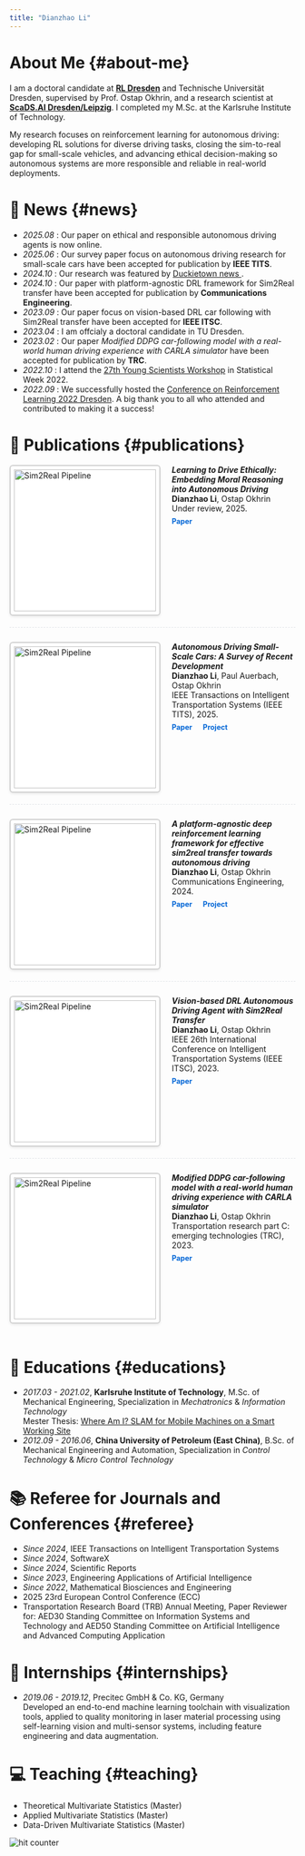 ```yaml
---
title: "Dianzhao Li"
---
```


<style>

  
/* Publication entry with image on left by default */
.pub-entry {
  display: flex;
  flex-direction: row;
  gap: 20px;
  margin-bottom: 25px;
  align-items: flex-start;
  border-bottom: 1px dashed #e1e4e8;
  padding-bottom: 20px;
}

.pub-entry:last-of-type {
  border-bottom: none;
}

/* For right-aligned images (use class="pub-entry right") */
.pub-entry.right {
  flex-direction: row-reverse;
}

.pub-entry img {
  max-width: 250px !important;
  width: 250px !important;
  height: auto !important;
  border: 2px solid #d0d0d0 !important;
  border-radius: 6px !important;
  padding: 6px !important;
  background: #fff !important; 
  box-shadow: 0 2px 4px rgba(0,0,0,.08) !important;
  flex-shrink: 0;
}

.pub-text {
  flex-grow: 1;
}

.pub-links {
  margin-top: 5px;
}

.pub-links a {
  display: inline-block;
  margin-right: 15px;
  color: #0366d6;
  transition: color 0.2s;
  font-size: 0.9em;
  text-decoration: none;
  font-weight: 500; /* Make bolder */
}

.pub-links a:hover {
  color: #0056b3;
  text-decoration: underline;
}

.pub-links i {
  font-size: 1.1em;
}

@media (max-width: 650px) {
  .pub-entry, .pub-entry.right {
    flex-direction: column;
  }
}
</style>

# About Me {#about-me}

I am a doctoral candidate at <a href="https://rl-dresden.de/"><strong>RL Dresden</strong></a> and Technische Universität Dresden, supervised by Prof. Ostap Okhrin, and a research scientist at <a href="https://scads.ai/"><strong>ScaDS.AI Dresden/Leipzig</strong></a>. I completed my M.Sc. at the Karlsruhe Institute of Technology. 

My research focuses on reinforcement learning for autonomous driving: developing RL solutions for diverse driving tasks, closing the sim-to-real gap for small-scale vehicles, and advancing ethical decision-making so autonomous systems are more responsible and reliable in real-world deployments.


# 📰 News {#news}
- *2025.08* : Our paper on ethical and responsible autonomous driving agents is now online.
- *2025.06* : Our survey paper focus on autonomous driving research for small-scale cars have been accepted for publication by **IEEE TITS**.
- *2024.10* : Our research was featured by [Duckietown news ](https://contact.duckietown.com/duckietown-newsletter-update-october-2024?ecid=ACsprvtA3PlMo41ijBjESipUOlcj4-qu1bx0yEvcIOXGfqr5P8lQCALi5sh2ymNLrcsRbO3QA75s&utm_campaign=Mailing%20List&utm_medium=email&_hsenc=p2ANqtz-_6xVoHlLWkJ6aQZZvPXRu6d2v6IQfJHqDBHVq7NFg7Sfa73ClCYNeH44aSvyD2pwpb-b_DIRUZen7JB3hCqw0hGhzEapX_4p8dAmLBsKJANr7xj5M&_hsmi=328126945&utm_content=328126945&utm_source=hs_email).
- *2024.10* : Our paper with platform-agnostic DRL framework for Sim2Real transfer  have been accepted for publication by **Communications Engineering**.
- *2023.09* : Our paper focus on vision-based DRL car following with Sim2Real transfer have been accepted for **IEEE ITSC**.
- *2023.04* : I am offcialy a doctoral candidate in TU Dresden. 
- *2023.02* : Our paper *Modified DDPG car-following model with a real-world human driving experience with CARLA simulator* have been accepted for publication by **TRC**.
- *2022.10* : I attend the [27th Young Scientists Workshop](https://statistische-woche.de/en/startseite-en) in Statistical Week 2022.
- *2022.09* : We successfully hosted the [Conference on Reinforcement Learning 2022 Dresden](https://sites.google.com/view/rlconferencedresden/home). A big thank you to all who attended and contributed to making it a success!

# 📝 Publications {#publications}

<div class="pub-entry">
  <img src="/images/ethic.png" alt="Sim2Real Pipeline">
  <div class="pub-text">
    <span class="pub-title">
      <strong><em>Learning to Drive Ethically: Embedding Moral Reasoning into Autonomous Driving</em></strong>
    </span><br>
    <span><strong>Dianzhao Li</strong>, Ostap Okhrin</span><br>
    <span class="pub-venue">Under review, 2025.</span>
    <div class="pub-links">
    <a href="https://arxiv.org/abs/2508.14926" target="_blank" title="Paper"><strong>Paper</strong></a>
    <a href="https://github.com/DailyL/EDRL" target="_blank" title="Code"><i class="fab fa-github"></i></a>
     </div>
  </div>
</div>



<div class="pub-entry">
  <img src="/images/survey.png" alt="Sim2Real Pipeline">
  <div class="pub-text">
    <span class="pub-title">
      <strong><em>Autonomous Driving Small-Scale Cars: A Survey of Recent Development</em></strong>
    </span><br>
    <span><strong>Dianzhao Li</strong>, Paul Auerbach, Ostap Okhrin</span><br>
    <span class="pub-venue">IEEE Transactions on Intelligent Transportation Systems (IEEE TITS), 2025.</span>
    <div class="pub-links">
    <a href="https://ieeexplore.ieee.org/abstract/document/11034663" target="_blank" title="Paper"><strong>Paper</strong></a>
    <a href="https://github.com/DailyL/small-scale-autonomous-cars" target="_blank" title="Project Page"><strong>Project</strong></a>
     </div>
  </div>
</div>


<div class="pub-entry">
  <img src="/images/ot.png" alt="Sim2Real Pipeline">
  <div class="pub-text">
    <span class="pub-title">
      <strong><em>A platform-agnostic deep reinforcement learning framework for effective sim2real transfer towards autonomous driving</em></strong>
    </span><br>
    <span><strong>Dianzhao Li</strong>, Ostap Okhrin</span><br>
    <span class="pub-venue">Communications Engineering, 2024.</span>
    <div class="pub-links">
      <a href="https://www.nature.com/articles/s44172-024-00292-3" target="_blank" title="Paper"><strong>Paper</strong></a>
      <a href="https://dailyl.github.io/sim2realVehicle.github.io/" target="_blank" title="Project Page"><strong>Project</strong></a>
      <a href="https://github.com/DailyL/Sim2Real_autonomous_vehicle" target="_blank" title="Code"><i class="fab fa-github"></i></a>
    </div>
  </div>
</div>


<div class="pub-entry">
  <img src="/images/cf_duckie.png" alt="Sim2Real Pipeline">
  <div class="pub-text">
    <span class="pub-title">
      <strong><em>Vision-based DRL Autonomous Driving Agent with Sim2Real Transfer</em></strong>
    </span><br>
    <span><strong>Dianzhao Li</strong>, Ostap Okhrin</span><br>
    <span class="pub-venue">IEEE 26th International Conference on Intelligent Transportation Systems (IEEE ITSC), 2023.</span>
    <div class="pub-links">
      <a href="https://ieeexplore.ieee.org/abstract/document/10422677" target="_blank" title="Paper"><strong>Paper</strong></a>
      <a href="https://github.com/DailyL/Sim2Real_autonomous_vehicle" target="_blank" title="Code"><i class="fab fa-github"></i></a>
    </div>
  </div>
</div>


<div class="pub-entry">
  <img src="/images/cf.png" alt="Sim2Real Pipeline">
  <div class="pub-text">
    <span class="pub-title">
      <strong><em>Modified DDPG car-following model with a real-world human driving experience with CARLA simulator</em></strong></a>
    </span><br>
    <span><strong>Dianzhao Li</strong>, Ostap Okhrin</span><br>
    <span class="pub-venue">Transportation research part C: emerging technologies (TRC), 2023.</span>
    <div class="pub-links">
      <a href="https://www.sciencedirect.com/science/article/pii/S0968090X22004004" target="_blank" title="Paper"><strong>Paper</strong></a>
      <a href="https://github.com/DailyL/Modified-DDPG-car-following-model" target="_blank" title="Code"><i class="fab fa-github"></i></a>
    </div>
  </div>
</div>




<!-- - ***[Learning to Drive Ethically: Embedding Moral Reasoning into Autonomous Driving](https://ieeexplore.ieee.org/abstract/document/11034663)*** <br>
  **Dianzhao Li**, Ostap Okhrin, under review, 2025. <br>

- ***[Autonomous Driving Small-Scale Cars: A Survey of Recent Development](https://ieeexplore.ieee.org/abstract/document/11034663)*** <br>
  **Dianzhao Li**, Paul Auerbach, Ostap Okhrin in *IEEE Transactions on Intelligent Transportation Systems* (**IEEE TITS**), 2025. <br>



- ***[A platform-agnostic deep reinforcement learning framework for effective sim2real transfer towards autonomous driving](https://www.nature.com/articles/s44172-024-00292-3)*** <br>
  **Dianzhao Li**, Ostap Okhrin in *Communications Engineering*, 2024. <br>

- ***[Vision-based DRL Autonomous Driving Agent with Sim2Real Transfer](https://ieeexplore.ieee.org/abstract/document/10422677)*** <br>
  **Dianzhao Li**, Ostap Okhrin in *IEEE 26th International Conference on Intelligent Transportation Systems* (**IEEE ITSC**), 2023. <br>

- ***[Modified DDPG car-following model with a real-world human driving experience with CARLA simulator](https://www.sciencedirect.com/science/article/pii/S0968090X22004004)*** <br>
  **Dianzhao Li**, Ostap Okhrin in *Transportation research part C: emerging technologies* (**TRC**), 2023. <br> -->

<!-- # 🎖 Honors and Awards {#honors-and-awards}
- *2021.10* Lorem ipsum dolor sit amet, consectetur adipiscing elit. Vivamus ornare aliquet ipsum, ac tempus justo dapibus sit amet. 
- *2021.09* Lorem ipsum dolor sit amet, consectetur adipiscing elit. Vivamus ornare aliquet ipsum, ac tempus justo dapibus sit amet. 
 -->
# 📖 Educations {#educations}
- *2017.03 - 2021.02*, **Karlsruhe Institute of Technology**, M.Sc. of Mechanical Engineering, Specialization in *Mechatronics* & *Information Technology* \
Mester Thesis: [Where Am I? SLAM for Mobile Machines on a Smart Working Site](https://www.mdpi.com/2624-8921/4/2/31)  
- *2012.09 - 2016.06*, **China University of Petroleum (East China)**, B.Sc. of Mechanical Engineering and Automation, Specialization in *Control Technology* & *Micro Control Technology*

# 📚 Referee for Journals and Conferences {#referee}
- *Since 2024*, IEEE Transactions on Intelligent Transportation Systems
- *Since 2024*, SoftwareX
- *Since 2024*, Scientific Reports
- *Since 2023*, Engineering Applications of Artificial Intelligence
- *Since 2022*, Mathematical Biosciences and Engineering
-  2025 23rd European Control Conference (ECC) 
- Transportation Research Board (TRB) Annual Meeting, Paper Reviewer for: AED30 Standing Committee on Information Systems and Technology and AED50 Standing Committee on Artificial Intelligence and Advanced Computing Application 

# 💼 Internships {#internships}
- *2019.06 - 2019.12*, Precitec GmbH & Co. KG, Germany\
Developed an end-to-end machine learning toolchain with visualization tools, applied to quality monitoring in laser material processing using self-learning vision and multi-sensor systems, including feature engineering and data augmentation.

# 💻 Teaching {#teaching}
- Theoretical Multivariate Statistics (Master)
- Applied Multivariate Statistics (Master)
- Data-Driven Multivariate Statistics (Master)

<img src="https://counter5.optistats.ovh/private/freecounterstat.php?c=jz6qgzpza7cjpkfhd9uwumf9k5eu42tu" border="0" title="hit counter" alt="hit counter">
